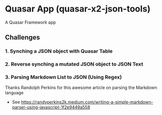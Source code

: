 # Quasar App (quasar-x2-json-tools)

A Quasar Framework app

## Challenges

### 1. Synching a JSON object with Quasar Table

### 2. Reverse synching a mutated JSON object to JSON Text

### 3. Parsing Markdown List to JSON (Using Regex)

Thanks Randolph Perkins for this awesome article on parsing the Markdown language

- See https://randyperkins2k.medium.com/writing-a-simple-markdown-parser-using-javascript-1f2e9449a558
